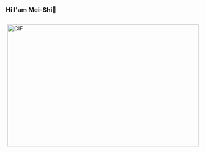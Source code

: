 ### Hi  I'am Mei-Shi👋
<h2></h2>
<!--
**Mei-Shi/Mei-Shi** is a ✨ _special_ ✨ repository because its `README.md` (this file) appears on your GitHub profile.


![Dusai's GitHub stats](https://github-readme-stats.vercel.app/api?username=Mei-Shi)
![](https://github-readme-stats.vercel.app/api?username=Mei-Shi&theme=dark)

<!--END_SECTION:waka-->
<img align="right" alt="GIF" src="https://github.com/abhisheknaiidu/abhisheknaiidu/blob/master/code.gif?raw=true" width="500" height="320" />



